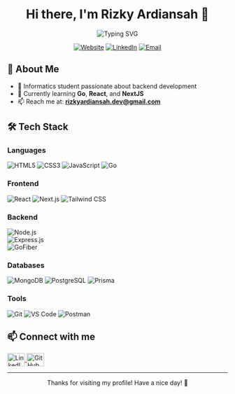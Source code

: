 <div align="center">
  <h1>Hi there, I'm Rizky Ardiansah 👋</h1>
</div>
<div align="center">
  <img src="https://readme-typing-svg.herokuapp.com?font=Fira+Code&pause=1000&color=38BDAE&center=true&vCenter=true&width=435&lines=Informatics+Student;Backend+Developer;Always+Learning" alt="Typing SVG" />
  
  [![Website](https://img.shields.io/badge/Website-rizkyardiansah--blog-blue?style=for-the-badge&logo=vercel)](https://rizkyardiansah-blog.vercel.app/)
  [![LinkedIn](https://img.shields.io/badge/LinkedIn-rizkyardiansah-blue?style=for-the-badge&logo=linkedin)](https://www.linkedin.com/in/rizkyardiansah/)
  [![Email](https://img.shields.io/badge/Email-rizkyardiansah.dev%40gmail.com-red?style=for-the-badge&logo=gmail)](mailto:rizkyardiansah.dev@gmail.com)
</div>

## 💫 About Me

- 🔭 Informatics student passionate about backend development
- 🌱 Currently learning **Go**, **React**, and **NextJS**
- 📫 Reach me at: **rizkyardiansah.dev@gmail.com**

## 🛠️ Tech Stack

### Languages

![HTML5](https://img.shields.io/badge/HTML5-E34F26?style=for-the-badge&logo=html5&logoColor=white)
![CSS3](https://img.shields.io/badge/CSS3-1572B6?style=for-the-badge&logo=css3&logoColor=white)
![JavaScript](https://img.shields.io/badge/JavaScript-F7DF1E?style=for-the-badge&logo=javascript&logoColor=black)
![Go](https://img.shields.io/badge/Go-00ADD8?style=for-the-badge&logo=go&logoColor=white)

### Frontend

![React](https://img.shields.io/badge/React-20232A?style=for-the-badge&logo=react&logoColor=61DAFB)
![Next.js](https://img.shields.io/badge/Next.js-000000?style=for-the-badge&logo=nextdotjs&logoColor=white)
![Tailwind CSS](https://img.shields.io/badge/Tailwind_CSS-38B2AC?style=for-the-badge&logo=tailwind-css&logoColor=white)

### Backend

![Node.js](https://img.shields.io/badge/Node.js-339933?style=for-the-badge&logo=nodedotjs&logoColor=white)  
![Express.js](https://img.shields.io/badge/Express.js-000000?style=for-the-badge&logo=express&logoColor=white)  
![GoFiber](https://img.shields.io/badge/GoFiber-00ADD8?style=for-the-badge&logo=go&logoColor=white)

### Databases

![MongoDB](https://img.shields.io/badge/MongoDB-4EA94B?style=for-the-badge&logo=mongodb&logoColor=white)
![PostgreSQL](https://img.shields.io/badge/PostgreSQL-316192?style=for-the-badge&logo=postgresql&logoColor=white)
![Prisma](https://img.shields.io/badge/Prisma-2D3748?style=for-the-badge&logo=prisma&logoColor=white)

### Tools

![Git](https://img.shields.io/badge/Git-F05032?style=for-the-badge&logo=git&logoColor=white)
![VS Code](https://img.shields.io/badge/VS_Code-0078D4?style=for-the-badge&logo=visual%20studio%20code&logoColor=white)
![Postman](https://img.shields.io/badge/Postman-FF6C37?style=for-the-badge&logo=postman&logoColor=white)

## 📫 Connect with me

<div align="left">
  <a href="https://www.linkedin.com/in/rizkyardiansah/" target="_blank">
    <img align="center" src="https://raw.githubusercontent.com/rahuldkjain/github-profile-readme-generator/master/src/images/icons/Social/linked-in-alt.svg" alt="LinkedIn" height="30" width="40" />
  </a>
  <a href="https://github.com/rizkyardiansah" target="_blank">
    <img align="center" src="https://raw.githubusercontent.com/rahuldkjain/github-profile-readme-generator/master/src/images/icons/Social/github.svg" alt="GitHub" height="30" width="40" />
  </a>
</div>

---

<div align="center">

  <p>Thanks for visiting my profile! Have a nice day! 👋</p>
</div>
